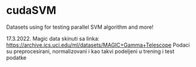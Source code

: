 # cudaSVM
Datasets using for testing parallel SVM algorithm and more!

17.3.2022. Magic data skinuti sa linka:  https://archive.ics.uci.edu/ml/datasets/MAGIC+Gamma+Telescope 
           Podaci su preprocesirani, normalizovani i kao takvi podeljeni u trening i test podatke
